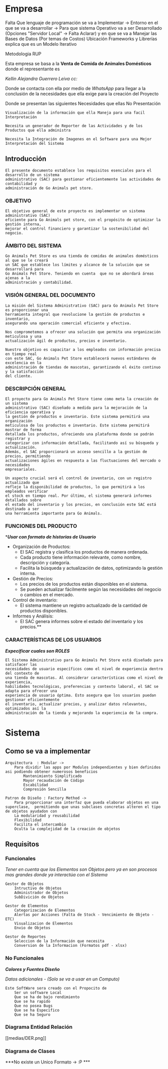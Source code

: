 # Empresa 


Falta Que lenguaje de programación se va a Implementar  -> Entorno en el que se va a desarrollar -> Para que sistema Operativo va a ser Desarrollado (Opciones "Servidor Local" -> Falta Aclarar) y en que se va a Manejar las Bases de Datos (Por temas de Costos) Ubicación Frameworks y Librerías explica que es un Modelo Iterativo

Metodologia RUP

Esta empresa se basa a la **Venta de Comida de Animales Domésticos** donde el representante es

*Kellin Alejandra Guerrero Leiva*
*cc:* 

Donde se contacta con ella por medio de *WhatsApp* para llegar a la conclusión de la necesidades que ella exige para la creación del Proyecto

Donde se presentan las siguientes Necesidades que ellas No Presentación  

	Visualización de la información que ella Maneja para una facil Interpretación
	
	Necesita un generador de Reporter de las Actividades y de los Productos que ella administra 
	
	Necesita la Integración de Imagenes en el Software para una Mejor Interpretación del Sistema


## Introducción

	El presente documento establece los requisitos esenciales para el desarrollo de un sistema
	administrativo (SAC) para gestionar eficientemente las actividades de contabilidad y
	administración de Go Animals pet store.

### OBJETIVO

	El objetivo general de este proyecto es implementar un sistema administrativo (SAC)
	eficiente para Go Animals pet store, con el propósito de optimizar la gestión interna,
	mejorar el control financiero y garantizar la sostenibilidad del negocio.

### ÁMBITO DEL SISTEMA

	Go Animals Pet Store es una tienda de comidas de animales domésticos al que se le creará
	un SAC que establece los límites y alcance de la solución que se desarrollará para
	Go Animals Pet Store. Teniendo en cuenta  que no se abordará áreas ajenas a la
	administración y contabilidad.


### VISIÓN GENERAL DEL DOCUMENTO

	La misión del Sistema Administrativo (SAC) para Go Animals Pet Store es proporcionar una
	herramienta integral que revolucione la gestión de productos e inventario,
	asegurando una operación comercial eficiente y efectiva.

	Nos comprometemos a ofrecer una solución que permita una organización meticulosa y una
	actualización ágil de productos, precios e inventario.

	Nuestro objetivo es capacitar a los empleados con información precisa en tiempo real
	con este SAC, Go Animals Pet Store establecerá nuevos estándares de excelencia en la
	administración de tiendas de mascotas, garantizando el éxito continuo y la satisfacción
	del cliente.


### DESCRIPCIÓN GENERAL

	El proyecto para Go Animals Pet Store tiene como meta la creación de un sistema
	administrativo (SAC) diseñado a medida para la mejoración de la eficiencia operativa y
	la gestión de productos e inventario. Este sistema permitirá una organización
	meticulosa de los productos e inventario. Este sistema permitirá mostrar de forma
	detallada los productos, ofreciendo una plataforma donde se podrán registrar y
	categorizar con información detallada, facilitando así su búsqueda y actualización.
	Además, el SAC proporcionará un acceso sencillo a la gestión de precios, permitiendo
	actualizaciones ágiles en respuesta a las fluctuaciones del mercado o necesidades
	empresariales.

	Un aspecto crucial será el control de inventario, con un registro actualizado que
	refleje la disponibilidad de productos, lo que permitirá a los empleados verificar
	el stock en tiempo real. Por último, el sistema generará informes detallados sobre
	el estado del inventario y los precios, en conclusión este SAC está destinado a ser
	una herramienta importante para Go Animals.


### FUNCIONES DEL PRODUCTO 

****Usar con formato de historias de Usuario***

- Organización de Productos:
	- El SAC registra y clasifica los productos de manera ordenada.
	- Cada producto tiene información relevante, como nombre, descripción y categoría.
	+ Facilita la búsqueda y actualización de datos, optimizando la gestión interna.
- Gestión de Precios:
	+ Los precios de los productos están disponibles en el sistema.
	+ Se pueden actualizar fácilmente según las necesidades del negocio o cambios en el mercado.
- Control de inventario:
	+ El sistema mantiene un registro actualizado de la cantidad de productos disponibles.
- Informes y Análisis:
	+ El SAC genera informes sobre el estado del inventario y los precios.**

### CARACTERÍSTICAS DE LOS USUARIOS

***Expecificar cuales son ROLES***

	El Sistema Administrativo para Go Animals Pet Store está diseñado para satisfacer las
	necesidades de usuario específicos como el nivel de experiencia dentro del contexto de
	una tienda de mascotas. Al considerar características como el nivel de experiencia,
	habilidades tecnológicas, preferencias y contexto laboral, el SAC se adapta para ofrecer una
	experiencia de usuario óptima. Esto asegura que los usuarios puedan gestionar eficientemente
	el inventario, actualizar precios, y analizar datos relevantes, optimizados así la
	administración de la tienda y mejorando la experiencia de la compra. 


#  Sistema

## Como se va a implementar

	Arquitectura  : Modular -> 
		Para dividir las apps por Modulos independientes y bien definidos asi podiendo obtener numerosos beneficios
			Mantenimiento Simplificado
			Mayor recaudación de Código
			Escabilidad
			Compresión Sencilla
			
	Patron de Diseño : Factory Method -> 
		Para proporcionar una interfaz que pueda elaborar objetos en una superclase,  permitiendo que unas subclases concretas alteren el tipo de objetos ayudadon con
		La modularidad y reusabilidad
		Flexibilidad
		Facilita el intercambio
		Oculta la complejidad de la creación de objetos


## Requisitos

### Funcionales

*Tener en cuenta que los Elementos son Objetos pero ya en son procesos mas grandes donde ya interactúa con el Sistema*

	Gestor de Objetos
		Intructivo de Objetos
		Administrador de Objetos
		SubDivición de Objetos
	
	Gestor de Elementos 
		Categorizacion de Elementos
		Alertas por Acciones (Falta de Stock - Vencimiento de Objeto - ETC)
		Visualizacion de Elementos 
		Envio de Objetos
	
	Gestor de Reportes 
		Seleccion de la Información que necesita
		Conversion de la Informacion (Formatos pdf - xlsx)

### No Funcionales


***Colores y Fuentes Diseño***

*Datos adicionales - (Solo se va a usar en un Computo)*

	Este SoftWare sera creado con el Propocito de 
		Ser un software Local
		Que se ha de bajo rendimiento
		Que se ha rapido
		Que no posea Bugs
		Que se ha Especifico
		Que se ha Seguro 

### Diagrama Entidad Relación

[[medias/DER.png]]

### Diagrama de Clases

***No existe un Unico Formato -> :P ***